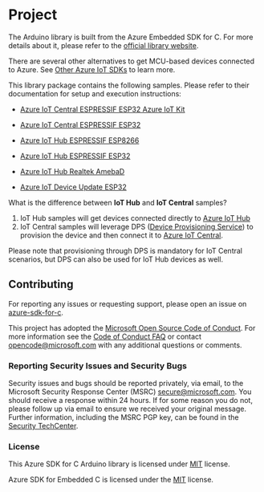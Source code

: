 # Project

The Arduino library is built from the Azure Embedded SDK for C. For more details about it, please refer to the [official library website](https://github.com/azure/azure-sdk-for-c).

There are several other alternatives to get MCU-based devices connected to Azure. See [Other Azure IoT SDKs](https://learn.microsoft.com/azure/iot-develop/concepts-using-c-sdk-and-embedded-c-sdk) to learn more.

This library package contains the following samples. Please refer to their documentation for setup and execution instructions:

- [Azure IoT Central ESPRESSIF ESP32 Azure IoT Kit](examples/Azure_IoT_Central_ESP32_AzureIoTKit/readme.md)

- [Azure IoT Central ESPRESSIF ESP32](examples/Azure_IoT_Central_ESP32/readme.md)

- [Azure IoT Hub ESPRESSIF ESP8266](examples/Azure_IoT_Hub_ESP8266/readme.md)

- [Azure IoT Hub ESPRESSIF ESP32](examples/Azure_IoT_Hub_ESP32/readme.md)

- [Azure IoT Hub Realtek AmebaD](examples/Azure_IoT_Hub_RealtekAmebaD/readme.md)

- [Azure IoT Device Update ESP32](examples/Azure_IoT_Adu_ESP32/readme.md)

What is the difference between **IoT Hub** and **IoT Central** samples?

1. IoT Hub samples will get devices connected directly to [Azure IoT Hub](https://docs.microsoft.com/azure/iot-hub/iot-concepts-and-iot-hub)
1. IoT Central samples will leverage DPS ([Device Provisioning Service](https://docs.microsoft.com/azure/iot-dps/about-iot-dps)) to provision the device and then connect it to [Azure IoT Central](https://docs.microsoft.com/azure/iot-central/core/overview-iot-central). 

Please note that provisioning through DPS is mandatory for IoT Central scenarios, but DPS can also be used for IoT Hub devices as well.

## Contributing

For reporting any issues or requesting support, please open an issue on [azure-sdk-for-c](https://github.com/Azure/azure-sdk-for-c/issues/new/choose).

This project has adopted the [Microsoft Open Source Code of Conduct](https://opensource.microsoft.com/codeofconduct/).
For more information see the [Code of Conduct FAQ](https://opensource.microsoft.com/codeofconduct/faq/) or
contact [opencode@microsoft.com](mailto:opencode@microsoft.com) with any additional questions or comments.

### Reporting Security Issues and Security Bugs

Security issues and bugs should be reported privately, via email, to the Microsoft Security Response Center (MSRC) <secure@microsoft.com>. You should receive a response within 24 hours. If for some reason you do not, please follow up via email to ensure we received your original message. Further information, including the MSRC PGP key, can be found in the [Security TechCenter](https://www.microsoft.com/msrc/faqs-report-an-issue).

### License

This Azure SDK for C Arduino library is licensed under [MIT](https://github.com/Azure/azure-sdk-for-c-arduino/blob/main/LICENSE) license.

Azure SDK for Embedded C is licensed under the [MIT](https://github.com/Azure/azure-sdk-for-c/blob/main/LICENSE) license.
